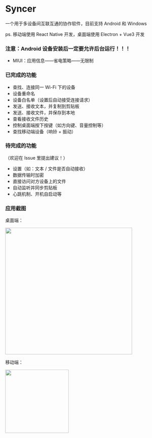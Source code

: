 # Syncer

一个用于多设备间互联互通的协作软件，目前支持 Android 和 Windows

ps. 移动端使用 React Native 开发，桌面端使用 Electron + Vue3 开发

### 注意：Android 设备安装后一定要允许后台运行！！！
* MIUI：应用信息——省电策略——无限制

### 已完成的功能
* 查找、连接同一 Wi-Fi 下的设备
* 设备重命名
* 设备白名单（设置后自动接受连接请求）
* 发送、接收文本，并复制到剪贴板
* 发送、接收文件，并保存到本地
* 查看接收文件历史
* 控制桌面端按下按键（如方向键、音量控制等）
* 查找移动端设备（响铃 + 振动）

### 待完成的功能
（欢迎在 Issue 里提出建议！）
* 设置（如：文本 / 文件是否自动接收）
* 数据传输时加密
* 直接访问对方设备上的文件
* 自动监听并同步剪贴板
* 心跳机制、开机自启动等

### 应用截图
桌面端：

<img src="https://wbbb-1314488277.cos.ap-guangzhou.myqcloud.com/Syncer%2Fscreenshots%2Fd-1.png" alt="" width="400">

移动端：


<img src="https://wbbb-1314488277.cos.ap-guangzhou.myqcloud.com/Syncer%2Fscreenshots%2Fm-1.jpg" alt="" width="200">

